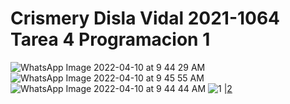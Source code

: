 # Crismery Disla Vidal 2021-1064 Tarea 4 Programacion 1
![WhatsApp Image 2022-04-10 at 9 44 29 AM](https://user-images.githubusercontent.com/102930928/162597702-8291f677-0bb9-47ca-8be8-2e444d6d753e.jpeg)
![WhatsApp Image 2022-04-10 at 9 45 55 AM](https://user-images.githubusercontent.com/102930928/162597737-17aae71c-9749-4b09-b8b6-6db46489b480.jpeg)
![WhatsApp Image 2022-04-10 at 9 44 44 AM](https://user-images.githubusercontent.com/102930928/162597739-5ce72c3b-183c-4108-b2e5-4f3e22800177.jpeg)
![1](https://user-images.githubusercontent.com/102930928/162597794-2e92b1aa-1f0a-4c3f-a2d9-0aab6dfdb491.png)
|[2](https://youtu.be/Shm0H9pBROw)

